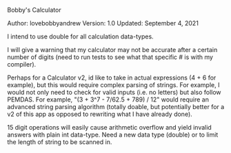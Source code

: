 Bobby's Calculator

Author: lovebobbyandrew
Version: 1.0
Updated: September 4, 2021

I intend to use double for all calculation data-types.

I will give a warning that my calculator may not be accurate after a certain number of digits (need to run tests to see what that specific # is with my compiler).

Perhaps for a Calculator v2, id like to take in actual expressions (4 + 6 for example), but this would require complex parsing of strings. For example, I would not only need 
to check for valid inputs (i.e. no letters) but also follow PEMDAS. For example, "(3 + 3^7 - 7/62.5 + 789) / 12" would require an advanced string parsing algorithm (totally doable,
but potentially better for a v2 of this app as opposed to rewriting what I have already done).


15 digit operations will easily cause arithmetic overflow and yield invalid answers with plain int data-type. Need a new data type (double) or to limit the length of string to be scanned in.
